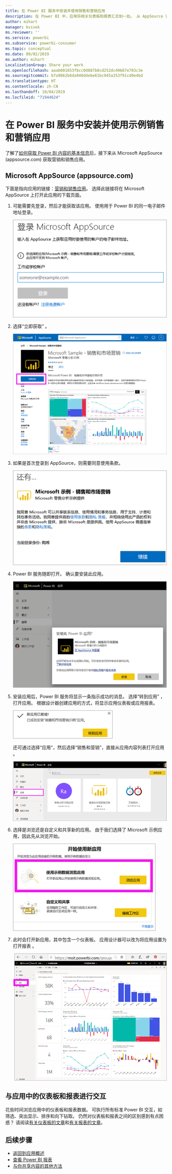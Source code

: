 ```yaml
---
title: 在 Power BI 服务中安装并使用销售和营销应用
description: 在 Power BI 中，应用将相关仪表板和报表汇总到一处。 从 AppSource 安装销售和营销应用。
author: mihart
manager: kvivek
ms.reviewer: ''
ms.service: powerbi
ms.subservice: powerbi-consumer
ms.topic: conceptual
ms.date: 09/02/2019
ms.author: mihart
LocalizationGroup: Share your work
ms.openlocfilehash: aaab001653fbcc0d887b8cd252dc49687e703c3e
ms.sourcegitcommit: b7a9862b6da940ddebe61bc945a353f91cd0e4bd
ms.translationtype: HT
ms.contentlocale: zh-CN
ms.lasthandoff: 10/04/2019
ms.locfileid: "71944624"
---
```

# <a name="install-and-use-the-sample-sales-and-marketing-app-in-the-power-bi-service"></a>在 Power BI 服务中安装并使用示例销售和营销应用
了解了[如何获取 Power BI 内容的基本信息](end-user-app-view.md)后，接下来从 Microsoft AppSource (appsource.com) 获取营销和销售应用。 


## <a name="microsoft-appsource-appsourcecom"></a>Microsoft AppSource (appsource.com)
下面是指向应用的链接：[营销和销售应用](https://appsource.microsoft.com/product/power-bi/microsoft-retail-analysis-sample.salesandmarketingsample?tab=Overview)。 选择此链接将在 Microsoft AppSource 上打开此应用的下载页面。 

1. 可能需要先登录，然后才能获取该应用。 使用用于 Power BI 的同一电子邮件地址登录。 

    ![AppSource 登录屏幕  ](./media/end-user-app-marketing/power-bi-sign-in.png)

2. 选择“立即获取”  。 

    ![选中 Power BI 应用的 AppSource 网站  ](./media/end-user-app-marketing/power-bi-get-now.png)


3. 如果是首次登录到 AppSource，则需要同意使用条款。 

    ![AppSource 使用条款屏幕  ](./media/end-user-app-marketing/power-bi-term.png)


4. Power BI 服务随即打开。 确认要安装此应用。

    ![安装此应用？  ](./media/end-user-apps/power-bi-app-install.png)

5. 安装应用后，Power BI 服务将显示一条指示成功的消息。 选择“转到应用”  ，打开应用。 根据设计器创建应用的方式，将显示应用仪表板或应用报表。

    ![已成功安装应用 ](./media/end-user-apps/power-bi-app-ready.png)

    还可通过选择“应用”，然后选择“销售和营销”，直接从应用内容列表打开应用   。

    ![Power BI 中的“应用”](./media/end-user-apps/power-bi-apps.png)


6. 选择是浏览还是自定义和共享新的应用。 由于我们选择了 Microsoft 示例应用，因此先从浏览开始。 

    ![使用示例数据浏览应用](./media/end-user-apps/power-bi-explore.png)

7.  此时会打开新应用，其中包含一个仪表板。 应用设计器可以改为将应用设置为打开报表  。  

    ![使用示例数据浏览应用](./media/end-user-apps/power-bi-new-app.png)




## <a name="interact-with-the-dashboards-and-reports-in-the-app"></a>与应用中的仪表板和报表进行交互
花些时间浏览应用中的仪表板和报表数据。 可执行所有标准 Power BI 交互，如筛选、突出显示、排序和向下钻取。  仍然对仪表板和报表之间的区别感到有点困惑？  请阅读[有关仪表板的文章](end-user-dashboards.md)和[有关报表的文章](end-user-reports.md)。  




## <a name="next-steps"></a>后续步骤
* [返回到应用概述](end-user-apps.md)
* [查看 Power BI 报表](end-user-report-open.md)
* [与你共享内容的其他方法](end-user-shared-with-me.md)

